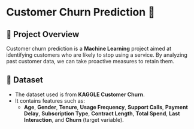 # Customer Churn Prediction 🚀

## 📌 Project Overview
Customer churn prediction is a **Machine Learning** project aimed at identifying customers who are likely to stop using a service. By analyzing past customer data, we can take proactive measures to retain them.

## 📂 Dataset
- The dataset used is from **KAGGLE Customer Churn**.
- It contains features such as:
  - **Age**, **Gender**, **Tenure**, **Usage Frequency**, **Support Calls**, **Payment Delay**, **Subscription Type**, **Contract Length**, **Total Spend**, **Last Interaction**, and **Churn** (target variable).


